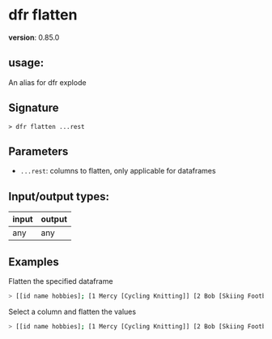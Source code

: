 # dfr flatten

**version**: 0.85.0

## **usage**:

An alias for dfr explode

## Signature

`> dfr flatten ...rest`

## Parameters

- `...rest`: columns to flatten, only applicable for dataframes

## Input/output types:

| input | output |
| ----- | ------ |
| any   | any    |

## Examples

Flatten the specified dataframe

```bash
> [[id name hobbies]; [1 Mercy [Cycling Knitting]] [2 Bob [Skiing Football]]] | dfr into-df | dfr flatten hobbies | dfr collect
```

Select a column and flatten the values

```bash
> [[id name hobbies]; [1 Mercy [Cycling Knitting]] [2 Bob [Skiing Football]]] | dfr into-df | dfr select (dfr col hobbies | dfr flatten)
```
